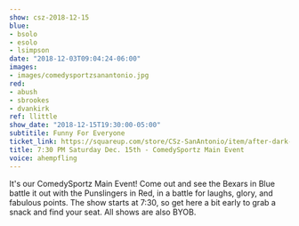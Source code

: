 ```yaml
---
show: csz-2018-12-15
blue:
- bsolo
- esolo
- lsimpson
date: "2018-12-03T09:04:24-06:00"
images:
- images/comedysportzsanantonio.jpg
red:
- abush
- sbrookes
- dvankirk
ref: llittle
show_date: "2018-12-15T19:30:00-05:00"
subtitile: Funny For Everyone
ticket_link: https://squareup.com/store/CSz-SanAntonio/item/after-dark-improv-2
title: 7:30 PM Saturday Dec. 15th - ComedySportz Main Event
voice: ahempfling
---
```


It's our ComedySportz Main Event! Come out and see the Bexars in Blue battle it out with the Punslingers in Red, in a battle for laughs, glory, and fabulous points. The show starts at 7:30, so get here a bit early to grab a snack and find your seat. All shows are also BYOB.
